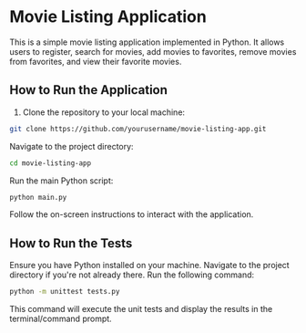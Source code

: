 # Movie Listing Application
This is a simple movie listing application implemented in Python. It allows users to register, search for movies, add movies to favorites, remove movies from favorites, and view their favorite movies.

## How to Run the Application

1. Clone the repository to your local machine:

```bash
git clone https://github.com/yourusername/movie-listing-app.git
```
Navigate to the project directory:
```bash
cd movie-listing-app
```
Run the main Python script:
```bash
python main.py
```
Follow the on-screen instructions to interact with the application.

## How to Run the Tests
Ensure you have Python installed on your machine.
Navigate to the project directory if you're not already there.
Run the following command:
```bash
python -m unittest tests.py
```
This command will execute the unit tests and display the results in the terminal/command prompt.
